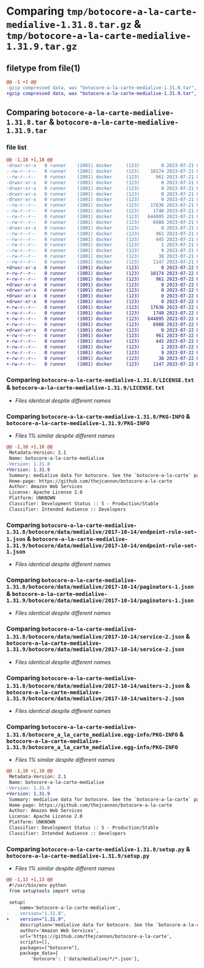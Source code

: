 # Comparing `tmp/botocore-a-la-carte-medialive-1.31.8.tar.gz` & `tmp/botocore-a-la-carte-medialive-1.31.9.tar.gz`

## filetype from file(1)

```diff
@@ -1 +1 @@
-gzip compressed data, was "botocore-a-la-carte-medialive-1.31.8.tar", last modified: Fri Jul 21 01:21:45 2023, max compression
+gzip compressed data, was "botocore-a-la-carte-medialive-1.31.9.tar", last modified: Sat Jul 22 01:20:46 2023, max compression
```

## Comparing `botocore-a-la-carte-medialive-1.31.8.tar` & `botocore-a-la-carte-medialive-1.31.9.tar`

### file list

```diff
@@ -1,18 +1,18 @@
-drwxr-xr-x   0 runner    (1001) docker     (123)        0 2023-07-21 01:21:45.099369 botocore-a-la-carte-medialive-1.31.8/
--rw-r--r--   0 runner    (1001) docker     (123)    10174 2023-07-21 01:21:44.000000 botocore-a-la-carte-medialive-1.31.8/LICENSE.txt
--rw-r--r--   0 runner    (1001) docker     (123)      961 2023-07-21 01:21:45.099369 botocore-a-la-carte-medialive-1.31.8/PKG-INFO
-drwxr-xr-x   0 runner    (1001) docker     (123)        0 2023-07-21 01:21:45.095369 botocore-a-la-carte-medialive-1.31.8/botocore/
-drwxr-xr-x   0 runner    (1001) docker     (123)        0 2023-07-21 01:21:45.095369 botocore-a-la-carte-medialive-1.31.8/botocore/data/
-drwxr-xr-x   0 runner    (1001) docker     (123)        0 2023-07-21 01:21:45.095369 botocore-a-la-carte-medialive-1.31.8/botocore/data/medialive/
-drwxr-xr-x   0 runner    (1001) docker     (123)        0 2023-07-21 01:21:45.099369 botocore-a-la-carte-medialive-1.31.8/botocore/data/medialive/2017-10-14/
--rw-r--r--   0 runner    (1001) docker     (123)    17636 2023-07-21 01:21:06.000000 botocore-a-la-carte-medialive-1.31.8/botocore/data/medialive/2017-10-14/endpoint-rule-set-1.json
--rw-r--r--   0 runner    (1001) docker     (123)     1740 2023-07-21 01:21:06.000000 botocore-a-la-carte-medialive-1.31.8/botocore/data/medialive/2017-10-14/paginators-1.json
--rw-r--r--   0 runner    (1001) docker     (123)   644095 2023-07-21 01:21:06.000000 botocore-a-la-carte-medialive-1.31.8/botocore/data/medialive/2017-10-14/service-2.json
--rw-r--r--   0 runner    (1001) docker     (123)     6988 2023-07-21 01:21:06.000000 botocore-a-la-carte-medialive-1.31.8/botocore/data/medialive/2017-10-14/waiters-2.json
-drwxr-xr-x   0 runner    (1001) docker     (123)        0 2023-07-21 01:21:45.099369 botocore-a-la-carte-medialive-1.31.8/botocore_a_la_carte_medialive.egg-info/
--rw-r--r--   0 runner    (1001) docker     (123)      961 2023-07-21 01:21:45.000000 botocore-a-la-carte-medialive-1.31.8/botocore_a_la_carte_medialive.egg-info/PKG-INFO
--rw-r--r--   0 runner    (1001) docker     (123)      445 2023-07-21 01:21:45.000000 botocore-a-la-carte-medialive-1.31.8/botocore_a_la_carte_medialive.egg-info/SOURCES.txt
--rw-r--r--   0 runner    (1001) docker     (123)        1 2023-07-21 01:21:45.000000 botocore-a-la-carte-medialive-1.31.8/botocore_a_la_carte_medialive.egg-info/dependency_links.txt
--rw-r--r--   0 runner    (1001) docker     (123)        9 2023-07-21 01:21:45.000000 botocore-a-la-carte-medialive-1.31.8/botocore_a_la_carte_medialive.egg-info/top_level.txt
--rw-r--r--   0 runner    (1001) docker     (123)       38 2023-07-21 01:21:45.099369 botocore-a-la-carte-medialive-1.31.8/setup.cfg
--rw-r--r--   0 runner    (1001) docker     (123)     1147 2023-07-21 01:21:44.000000 botocore-a-la-carte-medialive-1.31.8/setup.py
+drwxr-xr-x   0 runner    (1001) docker     (123)        0 2023-07-22 01:20:46.513250 botocore-a-la-carte-medialive-1.31.9/
+-rw-r--r--   0 runner    (1001) docker     (123)    10174 2023-07-22 01:20:46.000000 botocore-a-la-carte-medialive-1.31.9/LICENSE.txt
+-rw-r--r--   0 runner    (1001) docker     (123)      961 2023-07-22 01:20:46.513250 botocore-a-la-carte-medialive-1.31.9/PKG-INFO
+drwxr-xr-x   0 runner    (1001) docker     (123)        0 2023-07-22 01:20:46.509250 botocore-a-la-carte-medialive-1.31.9/botocore/
+drwxr-xr-x   0 runner    (1001) docker     (123)        0 2023-07-22 01:20:46.509250 botocore-a-la-carte-medialive-1.31.9/botocore/data/
+drwxr-xr-x   0 runner    (1001) docker     (123)        0 2023-07-22 01:20:46.509250 botocore-a-la-carte-medialive-1.31.9/botocore/data/medialive/
+drwxr-xr-x   0 runner    (1001) docker     (123)        0 2023-07-22 01:20:46.513250 botocore-a-la-carte-medialive-1.31.9/botocore/data/medialive/2017-10-14/
+-rw-r--r--   0 runner    (1001) docker     (123)    17636 2023-07-22 01:20:09.000000 botocore-a-la-carte-medialive-1.31.9/botocore/data/medialive/2017-10-14/endpoint-rule-set-1.json
+-rw-r--r--   0 runner    (1001) docker     (123)     1740 2023-07-22 01:20:09.000000 botocore-a-la-carte-medialive-1.31.9/botocore/data/medialive/2017-10-14/paginators-1.json
+-rw-r--r--   0 runner    (1001) docker     (123)   644095 2023-07-22 01:20:09.000000 botocore-a-la-carte-medialive-1.31.9/botocore/data/medialive/2017-10-14/service-2.json
+-rw-r--r--   0 runner    (1001) docker     (123)     6988 2023-07-22 01:20:09.000000 botocore-a-la-carte-medialive-1.31.9/botocore/data/medialive/2017-10-14/waiters-2.json
+drwxr-xr-x   0 runner    (1001) docker     (123)        0 2023-07-22 01:20:46.513250 botocore-a-la-carte-medialive-1.31.9/botocore_a_la_carte_medialive.egg-info/
+-rw-r--r--   0 runner    (1001) docker     (123)      961 2023-07-22 01:20:46.000000 botocore-a-la-carte-medialive-1.31.9/botocore_a_la_carte_medialive.egg-info/PKG-INFO
+-rw-r--r--   0 runner    (1001) docker     (123)      445 2023-07-22 01:20:46.000000 botocore-a-la-carte-medialive-1.31.9/botocore_a_la_carte_medialive.egg-info/SOURCES.txt
+-rw-r--r--   0 runner    (1001) docker     (123)        1 2023-07-22 01:20:46.000000 botocore-a-la-carte-medialive-1.31.9/botocore_a_la_carte_medialive.egg-info/dependency_links.txt
+-rw-r--r--   0 runner    (1001) docker     (123)        9 2023-07-22 01:20:46.000000 botocore-a-la-carte-medialive-1.31.9/botocore_a_la_carte_medialive.egg-info/top_level.txt
+-rw-r--r--   0 runner    (1001) docker     (123)       38 2023-07-22 01:20:46.513250 botocore-a-la-carte-medialive-1.31.9/setup.cfg
+-rw-r--r--   0 runner    (1001) docker     (123)     1147 2023-07-22 01:20:46.000000 botocore-a-la-carte-medialive-1.31.9/setup.py
```

### Comparing `botocore-a-la-carte-medialive-1.31.8/LICENSE.txt` & `botocore-a-la-carte-medialive-1.31.9/LICENSE.txt`

 * *Files identical despite different names*

### Comparing `botocore-a-la-carte-medialive-1.31.8/PKG-INFO` & `botocore-a-la-carte-medialive-1.31.9/PKG-INFO`

 * *Files 1% similar despite different names*

```diff
@@ -1,10 +1,10 @@
 Metadata-Version: 2.1
 Name: botocore-a-la-carte-medialive
-Version: 1.31.8
+Version: 1.31.9
 Summary: medialive data for botocore. See the `botocore-a-la-carte` package for more info.
 Home-page: https://github.com/thejcannon/botocore-a-la-carte
 Author: Amazon Web Services
 License: Apache License 2.0
 Platform: UNKNOWN
 Classifier: Development Status :: 5 - Production/Stable
 Classifier: Intended Audience :: Developers
```

### Comparing `botocore-a-la-carte-medialive-1.31.8/botocore/data/medialive/2017-10-14/endpoint-rule-set-1.json` & `botocore-a-la-carte-medialive-1.31.9/botocore/data/medialive/2017-10-14/endpoint-rule-set-1.json`

 * *Files identical despite different names*

### Comparing `botocore-a-la-carte-medialive-1.31.8/botocore/data/medialive/2017-10-14/paginators-1.json` & `botocore-a-la-carte-medialive-1.31.9/botocore/data/medialive/2017-10-14/paginators-1.json`

 * *Files identical despite different names*

### Comparing `botocore-a-la-carte-medialive-1.31.8/botocore/data/medialive/2017-10-14/service-2.json` & `botocore-a-la-carte-medialive-1.31.9/botocore/data/medialive/2017-10-14/service-2.json`

 * *Files identical despite different names*

### Comparing `botocore-a-la-carte-medialive-1.31.8/botocore/data/medialive/2017-10-14/waiters-2.json` & `botocore-a-la-carte-medialive-1.31.9/botocore/data/medialive/2017-10-14/waiters-2.json`

 * *Files identical despite different names*

### Comparing `botocore-a-la-carte-medialive-1.31.8/botocore_a_la_carte_medialive.egg-info/PKG-INFO` & `botocore-a-la-carte-medialive-1.31.9/botocore_a_la_carte_medialive.egg-info/PKG-INFO`

 * *Files 1% similar despite different names*

```diff
@@ -1,10 +1,10 @@
 Metadata-Version: 2.1
 Name: botocore-a-la-carte-medialive
-Version: 1.31.8
+Version: 1.31.9
 Summary: medialive data for botocore. See the `botocore-a-la-carte` package for more info.
 Home-page: https://github.com/thejcannon/botocore-a-la-carte
 Author: Amazon Web Services
 License: Apache License 2.0
 Platform: UNKNOWN
 Classifier: Development Status :: 5 - Production/Stable
 Classifier: Intended Audience :: Developers
```

### Comparing `botocore-a-la-carte-medialive-1.31.8/setup.py` & `botocore-a-la-carte-medialive-1.31.9/setup.py`

 * *Files 1% similar despite different names*

```diff
@@ -1,13 +1,13 @@
 #!/usr/bin/env python
 from setuptools import setup
 
 setup(
     name='botocore-a-la-carte-medialive',
-    version="1.31.8",
+    version="1.31.9",
     description='medialive data for botocore. See the `botocore-a-la-carte` package for more info.',
     author='Amazon Web Services',
     url='https://github.com/thejcannon/botocore-a-la-carte',
     scripts=[],
     packages=["botocore"],
     package_data={
         'botocore': ['data/medialive/*/*.json'],
```

